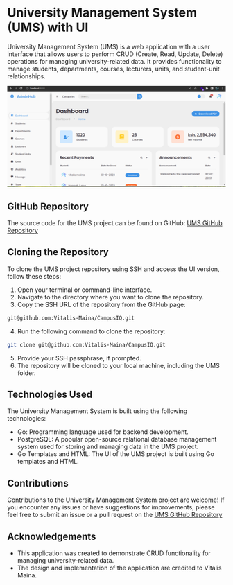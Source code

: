 # University Management System (UMS) with UI

University Management System (UMS) is a web application with a user interface that allows users to perform CRUD (Create, Read, Update, Delete) operations for managing university-related data. It provides functionality to manage students, departments, courses, lecturers, units, and student-unit relationships.

![UMS UI](UMS-with-UI/pics/s1.png)



## GitHub Repository

The source code for the UMS project can be found on GitHub: [UMS GitHub Repository](https://github.com/Vitalis-Maina/CampusIQ)

## Cloning the Repository

To clone the UMS project repository using SSH and access the UI version, follow these steps:

1. Open your terminal or command-line interface.
2. Navigate to the directory where you want to clone the repository.
3. Copy the SSH URL of the repository from the GitHub page:
  ```bash 
  git@github.com:Vitalis-Maina/CampusIQ.git
 ```

4. Run the following command to clone the repository:
 ```bash
 git clone git@github.com:Vitalis-Maina/CampusIQ.git
```
5. Provide your SSH passphrase, if prompted.
6. The repository will be cloned to your local machine, including the UMS folder.

## Technologies Used

The University Management System is built using the following technologies:

- Go: Programming language used for backend development.
- PostgreSQL: A popular open-source relational database management system used for storing and managing data in the UMS project.
- Go Templates and HTML: The UI of the UMS project is built using Go templates and HTML.



## Contributions

Contributions to the University Management System project are welcome! If you encounter any issues or have suggestions for improvements, please feel free to submit an issue or a pull request on the [UMS GitHub Repository](https://github.com/Vitalis-Maina/CampusIQ)

## Acknowledgements

- This application was created to demonstrate CRUD functionality for managing university-related data.
- The design and implementation of the application are credited to Vitalis Maina.
